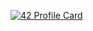 [![42 Profile Card](https://1337-readme.vercel.app/api/profile?cursus=42cursus&email=hide&login=mdichkou)](https://github.com/mohouyizme/1337-readme)
